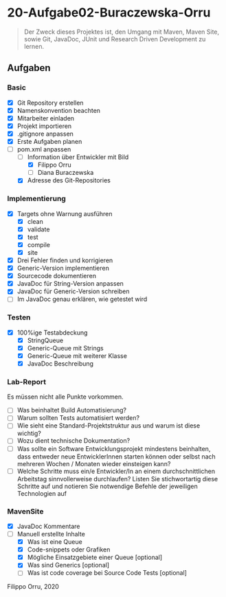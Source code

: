# 20-Aufgabe02-Buraczewska-Orru
> Der Zweck dieses Projektes ist, den Umgang mit Maven, Maven Site, sowie Git, JavaDoc, JUnit und Research Driven Development zu lernen.

## Aufgaben
### Basic
- [x] Git Repository erstellen
- [x] Namenskonvention beachten
- [x] Mitarbeiter einladen
- [x] Projekt importieren
- [x] .gitignore anpassen
- [x] Erste Aufgaben planen
- [ ] pom.xml anpassen
  - [ ] Information über Entwickler mit Bild
    - [x] Filippo Orru
    - [ ] Diana Buraczewska
  - [x] Adresse des Git-Repositories

### Implementierung
- [x] Targets ohne Warnung ausführen
  - [x] clean
  - [x] validate
  - [x] test
  - [x] compile
  - [x] site
- [x] Drei Fehler finden und korrigieren
- [x] Generic-Version implementieren
- [x] Sourcecode dokumentieren
- [x] JavaDoc für String-Version anpassen
- [x] JavaDoc für Generic-Version schreiben
- [ ] Im JavaDoc genau erklären, wie getestet wird

### Testen
- [x] 100%ige Testabdeckung
  - [x] StringQueue
  - [x] Generic-Queue mit Strings
  - [x] Generic-Queue mit weiterer Klasse
  - [x] JavaDoc Beschreibung

### Lab-Report
Es müssen nicht alle Punkte vorkommen.
- [ ] Was beinhaltet Build Automatisierung?
- [ ] Warum sollten Tests automatisiert werden?
- [ ] Wie sieht eine Standard-Projektstruktur aus und warum ist diese wichtig?
- [ ] Wozu dient technische Dokumentation?
- [ ] Was sollte ein Software Entwicklungsprojekt mindestens beinhalten, dass entweder neue EntwicklerInnen starten können oder selbst nach mehreren Wochen / Monaten wieder einsteigen kann?
- [ ] Welche Schritte muss ein/e Entwickler/In an einem durchschnittlichen Arbeitstag sinnvollerweise durchlaufen? Listen Sie stichwortartig diese Schritte auf und notieren Sie notwendige Befehle der jeweiligen Technologien auf

### MavenSite
- [x] JavaDoc Kommentare
- [ ] Manuell erstellte Inhalte
  - [x] Was ist eine Queue
  - [x] Code-snippets oder Grafiken
  - [x] Mögliche Einsatzgebiete einer Queue \[optional\]
  - [x] Was sind Generics \[optional\]
  - [ ] Was ist code coverage bei Source Code Tests \[optional\]

Filippo Orru, 2020